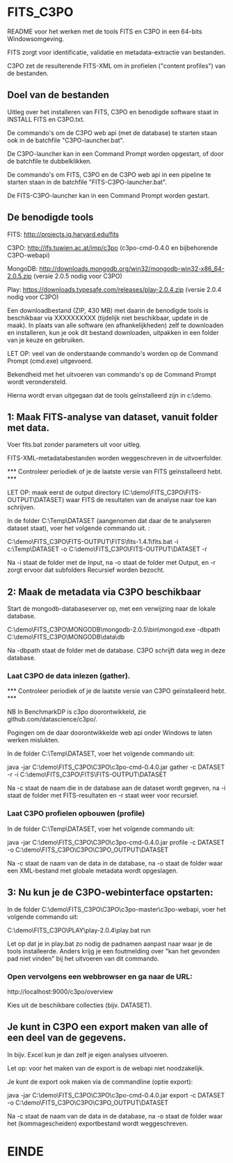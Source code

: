 # FITS_C3PO
README voor het werken met de tools FITS en C3PO in een 64-bits Windowsomgeving.

FITS zorgt voor identificatie, validatie en metadata-extractie van bestanden.

C3PO zet de resulterende FITS-XML om in profielen ("content profiles") van de bestanden.
## Doel van de bestanden
Uitleg over het installeren van FITS, C3PO en benodigde software staat in INSTALL FITS en C3PO.txt.

De commando's om de C3PO web api (met de database) te starten staan ook in de batchfile "C3PO-launcher.bat".

De C3PO-launcher kan in een Command Prompt worden opgestart, of door de batchfile te dubbelklikken. 

De commando's om FITS, C3PO en de C3PO web api in een pipeline te starten staan in de batchfile "FITS-C3PO-launcher.bat".

De FITS-C3PO-launcher kan in een Command Prompt worden gestart.

## De benodigde tools
FITS: http://projects.iq.harvard.edu/fits

C3PO: http://ifs.tuwien.ac.at/imp/c3po (c3po-cmd-0.4.0 en bijbehorende C3PO-webapi)

MongoDB: http://downloads.mongodb.org/win32/mongodb-win32-x86_64-2.0.5.zip (versie 2.0.5 nodig voor C3PO)

Play: https://downloads.typesafe.com/releases/play-2.0.4.zip (versie 2.0.4 nodig voor C3PO) 

Een downloadbestand (ZIP, 430 MB) met daarin de benodigde tools is beschikbaar via XXXXXXXXXX (tijdelijk niet beschikbaar, update in de maak). In plaats van alle software (en afhankelijkheden) zelf te downloaden en installeren, kun je ook dit bestand downloaden, uitpakken in een folder van je keuze en gebruiken.

LET OP: veel van de onderstaande commando's worden op de Command Prompt (cmd.exe) uitgevoerd.

Bekendheid met het uitvoeren van commando's op de Command Prompt wordt verondersteld.

Hierna wordt ervan uitgegaan dat de tools geïnstalleerd zijn in c:\demo.

## 1: Maak FITS-analyse van dataset, vanuit folder met data.
   Voer fits.bat zonder parameters uit voor uitleg.

FITS-XML-metadatabestanden worden weggeschreven in de uitvoerfolder.

*** Controleer periodiek of je de laatste versie van FITS geïnstalleerd hebt. ***

LET OP: maak eerst de output directory (C:\demo\FITS_C3PO\FITS-OUTPUT\DATASET) waar FITS de resultaten van de analyse naar toe kan schrijven. 
 
In de folder C:\Temp\DATASET (aangenomen dat daar de te analyseren dataset staat), voer het volgende commando uit. :
   
C:\demo\FITS_C3PO\FITS-OUTPUT\FITS\fits-1.4.1\fits.bat -i c:\Temp\DATASET -o C:\demo\FITS_C3PO\FITS-OUTPUT\DATASET -r
   
Na -i staat de folder met de Input, na -o staat de folder met Output, en -r zorgt ervoor dat subfolders Recursief worden bezocht.

## 2: Maak de metadata via C3PO beschikbaar
Start de mongodb-databaseserver op, met een verwijzing naar de lokale database.

C:\demo\FITS_C3PO\MONGODB\mongodb-2.0.5\bin\mongod.exe -dbpath C:\demo\FITS_C3PO\MONGODB\data\db

Na -dbpath staat de folder met de database. C3PO schrijft data weg in deze database.

### Laat C3PO de data inlezen (gather).

*** Controleer periodiek of je de laatste versie van C3PO geïnstalleerd hebt. ***

NB In BenchmarkDP is c3po doorontwikkeld, zie github.com/datascience/c3po/.

Pogingen om de daar doorontwikkelde web api onder Windows te laten werken mislukten.

In de folder C:\Temp\DATASET, voer het volgende commando uit:

java -jar C:\demo\FITS_C3PO\C3PO\c3po-cmd-0.4.0.jar gather -c DATASET -r -i C:\demo\FITS_C3PO\FITS\FITS-OUTPUT\DATASET

Na -c staat de naam die in de database aan de dataset wordt gegeven, na -i staat de folder met FITS-resultaten en -r staat weer voor recursief.

### Laat C3PO profielen opbouwen (profile)
   
In de folder C:\Temp\DATASET, voer het volgende commando uit:

java -jar C:\demo\FITS_C3PO\C3PO\c3po-cmd-0.4.0.jar profile -c DATASET -o C:\demo\FITS_C3PO\C3PO\C3PO_OUTPUT\DATASET

Na -c staat de naam van de data in de database, na -o staat de folder waar een XML-bestand met globale metadata wordt opgeslagen.

## 3: Nu kun je de C3PO-webinterface opstarten:
In de folder C:\demo\FITS_C3PO\C3PO\c3po-master\c3po-webapi, voer het volgende commando uit:

C:\demo\FITS_C3PO\PLAY\play-2.0.4\play.bat run

Let op dat je in play.bat zo nodig de padnamen aanpast naar waar je de tools installeerde. Anders krijg je een foutmelding over "kan het gevonden pad niet vinden" bij het uitvoeren van dit commando.

### Open vervolgens een webbrowser en ga naar de URL:
http://localhost:9000/c3po/overview

Kies uit de beschikbare collecties (bijv. DATASET).

## Je kunt in C3PO een export maken van alle of een deel van de gegevens.
In bijv. Excel kun je dan zelf je eigen analyses uitvoeren.

Let op: voor het maken van de export is de webapi niet noodzakelijk.

Je kunt de export ook maken via de commandline (optie export):

java -jar C:\demo\FITS_C3PO\C3PO\c3po-cmd-0.4.0.jar export -c DATASET -o C:\demo\FITS_C3PO\C3PO\C3PO_OUTPUT\DATASET

Na -c staat de naam van de data in de database, na -o staat de folder waar het (kommagescheiden) exportbestand wordt weggeschreven.

# EINDE
